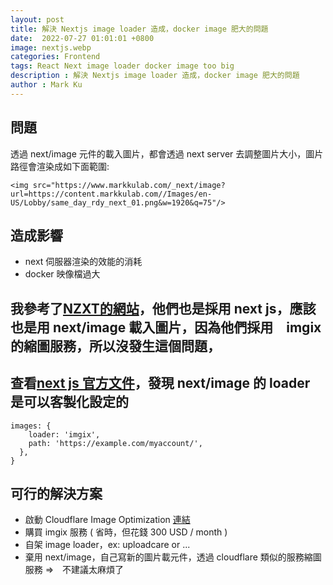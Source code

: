 ```yaml
---
layout: post
title: 解決 Nextjs image loader 造成，docker image 肥大的問題
date:  2022-07-27 01:01:01 +0800
image: nextjs.webp
categories: Frontend
tags: React Next image loader docker image too big
description : 解決 Nextjs image loader 造成，docker image 肥大的問題
author : Mark Ku
---
```


## 問題
透過 next/image 元件的載入圖片，都會透過 next server 去調整圖片大小，圖片路徑會渲染成如下面範圍:

```
<img src="https://www.markkulab.com/_next/image?url=https://content.markkulab.com//Images/en-US/Lobby/same_day_rdy_next_01.png&w=1920&q=75"/>
```

## 造成影響
* next 伺服器渲染的效能的消耗
* docker 映像檔過大

## 我參考了[NZXT的網站](https://nzxt.com/assets/cms)，他們也是採用 next js，應該也是用 next/image 載入圖片，因為他們採用　imgix 的縮圖服務，所以沒發生這個問題，

## 查看[next js 官方文件](https://nextjs.org/docs/api-reference/next/image#loader-configuration)，發現 next/image 的 loader 是可以客製化設定的

```
images: {
    loader: 'imgix',
    path: 'https://example.com/myaccount/',
  },
}
```

## 可行的解決方案
* 啟動 Cloudflare Image Optimization [連結](https://developers.cloudflare.com/images/image-resizing/integration-with-frameworks/)
* 購買 imgix 服務 ( 省時，但花錢 300 USD / month )
* 自架 image loader，ex: uploadcare or  ... 
* 棄用 next/image，自己寫新的圖片載元件，透過 cloudflare 類似的服務縮圖服務 =>　不建議太麻煩了